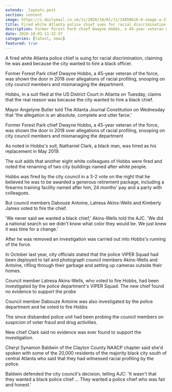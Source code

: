 ```yaml
---
extends: _layouts.post
section: content
image: https://i.dailymail.co.uk/1s/2020/10/01/11/33850616-0-image-a-23_1601546649591.jpg 
title: Fired white Atlanta police chief sues for racial discrimination 
description: Former Forest Park chief Dwayne Hobbs, a 45-year veteran of the force, was fired in 2018 over allegations of racial profiling, snooping on city officials and mismanaging the department. 
date: 2020-10-01-11-32-57 
categories: [latest, news] 
featured: true 
--- 
```

A fired white Atlanta police chief is suing for racial discrimination, claiming he was axed because the city wanted to hire a black officer.

Former Forest Park chief Dwayne Hobbs, a 45-year veteran of the force, was shown the door in 2018 over allegations of racial profiling, snooping on city council members and mismanaging the department.

Hobbs, in a suit filed at the US District Court in Atlanta on Tuesday, claims that the real reason was because the city wanted to hire a black chief.

Mayor Angelyne Butler told The Atlanta Journal Constitution on Wednesday that 'the allegation is an absolute, complete and utter farce.'

Former Forest Park chief Dwayne Hobbs, a 45-year veteran of the force, was shown the door in 2018 over allegations of racial profiling, snooping on city council members and mismanaging the department

As noted in Hobbs's suit, Nathaniel Clark, a black man, was hired as his replacement in May 2019.

The suit adds that another eight white colleagues of Hobbs were fired and noted the renaming of two city buildings named after white people.

Hobbs was fired by the city council in a 3-2 vote on the night that he believed he was to be awarded a generous retirement package, including a firearms training facility named after him, 24 months' pay and a party with colleagues.

But council members Dabouze Antoine, Latresa Akins-Wells and Kimberly James voted to fire the chief.

'We never said we wanted a black chief,' Akins-Wells told the AJC. 'We did a national search so we didn't know what color they would be. We just knew it was time for a change.'

After he was removed an investigation was carried out into Hobbs's running of the force.

In October last year, city officials stated that the police VIPER Squad had been deployed to tail and photograph council members Akins-Wells and Antoine, rifling through their garbage and setting up cameras outside their homes. 

Council member Latresa Akins-Wells, who voted to fire Hobbs, had been investigated by the police department's VIPER Squad. The new chief found no evidence to support the probe

Council member Dabouze Antoine was also investigated by the police department and he voted to fire Hobbs

The since disbanded police unit had been probing the council members on suspicion of voter fraud and drug activities. 

New chief Clark said no evidence was ever found to support the investigation.

Cheryl Synamon Baldwin of the Clayton County NAACP chapter said she'd spoken with some of the 20,000 residents of the majority black city south of central Atlanta who said that they had witnessed racial profiling by the police.

Baldwin defended the city council's decision, telling AJC: 'It wasn't that they wanted a black police chief … They wanted a police chief who was fair and honest.'

